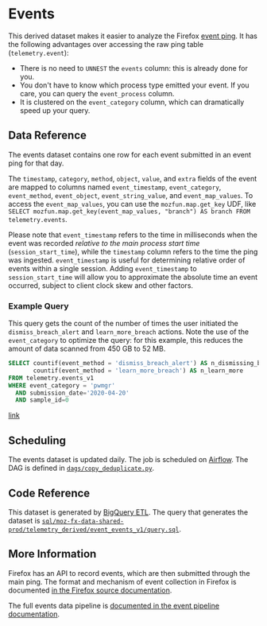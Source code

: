# Events

This derived dataset makes it easier to analyze the Firefox [event ping][event_ping].
It has the following advantages over accessing the raw ping table (`telemetry.event`):

- There is no need to `UNNEST` the `events` column: this is already done for you.
- You don't have to know which process type emitted your event. If you care, you can query the `event_process` column.
- It is clustered on the `event_category` column, which can dramatically speed up your query.

[event_ping]: ../../pings.md#event-ping

## Data Reference

The events dataset contains one row for each event submitted in an event ping for that day.

The `timestamp`, `category`, `method`, `object`, `value`, and `extra` fields of the event
are mapped to columns named `event_timestamp`, `event_category`, `event_method`, `event_object`,
`event_string_value`, and `event_map_values`.
To access the `event_map_values`, you can use the `mozfun.map.get_key` UDF,
like `SELECT mozfun.map.get_key(event_map_values, "branch") AS branch FROM telemetry.events`.

Please note that `event_timestamp` refers to the time in milliseconds when the event was recorded *relative to the main process start time* (`session_start_time`), while the `timestamp` column refers to the time the ping was ingested. `event_timestamp` is useful for determining relative order of events within a single session. Adding `event_timestamp` to `session_start_time` will allow you to approximate the absolute time an event occurred, subject to client clock skew and other factors.

### Example Query

This query gets the count of the number of times the user initiated the `dismiss_breach_alert`
and `learn_more_breach` actions. Note the use of the `event_category` to optimize the query:
for this example, this reduces the amount of data scanned from 450 GB to 52 MB.

```sql
SELECT countif(event_method = 'dismiss_breach_alert') AS n_dismissing_breach_alert,
       countif(event_method = 'learn_more_breach') AS n_learn_more
FROM telemetry.events_v1
WHERE event_category = 'pwmgr'
  AND submission_date='2020-04-20'
  AND sample_id=0
```

[link](https://sql.telemetry.mozilla.org/queries/73401/source)

## Scheduling

The events dataset is updated daily.
The job is scheduled on [Airflow](https://github.com/mozilla/telemetry-airflow).
The DAG is defined in [`dags/copy_deduplicate.py`](https://github.com/mozilla/telemetry-airflow/blob/master/dags/copy_deduplicate.py).

## Code Reference

This dataset is generated by [BigQuery ETL](https://github.com/mozilla/bigquery-etl/). The query that generates the dataset is [`sql/moz-fx-data-shared-prod/telemetry_derived/event_events_v1/query.sql`](https://github.com/mozilla/bigquery-etl/blob/master/sql/moz-fx-data-shared-prod/telemetry_derived/event_events_v1/query.sql).

## More Information

Firefox has an API to record events, which are then submitted through the main ping.
The format and mechanism of event collection in Firefox is documented [in the Firefox source documentation](https://firefox-source-docs.mozilla.org/toolkit/components/telemetry/telemetry/collection/events.html).

The full events data pipeline is [documented in the event pipeline documentation](../../../concepts/pipeline/event_pipeline.md).
